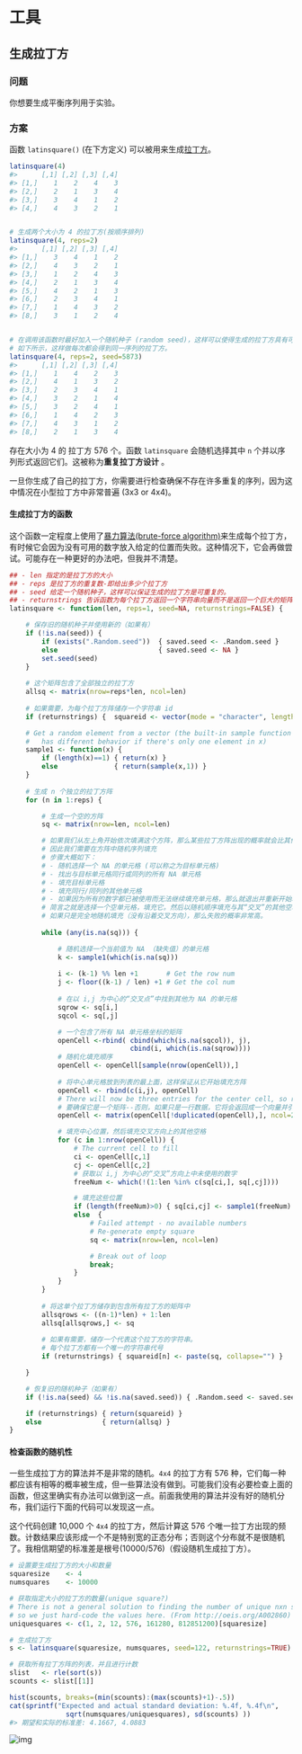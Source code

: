 # 工具

## 生成拉丁方

### 问题

你想要生成平衡序列用于实验。

### 方案

函数 `latinsquare()` (在下方定义) 可以被用来生成[拉丁方](https://baike.baidu.com/item/%E6%8B%89%E4%B8%81%E6%96%B9%E8%AE%BE%E8%AE%A1/8707472)。

```R
latinsquare(4)
#>      [,1] [,2] [,3] [,4]
#> [1,]    1    2    4    3
#> [2,]    2    1    3    4
#> [3,]    3    4    1    2
#> [4,]    4    3    2    1


# 生成两个大小为 4 的拉丁方(按顺序排列)
latinsquare(4, reps=2)
#>      [,1] [,2] [,3] [,4]
#> [1,]    3    4    1    2
#> [2,]    4    3    2    1
#> [3,]    1    2    4    3
#> [4,]    2    1    3    4
#> [5,]    4    2    1    3
#> [6,]    2    3    4    1
#> [7,]    1    4    3    2
#> [8,]    3    1    2    4


# 在调用该函数时最好加入一个随机种子 (random seed)，这样可以使得生成的拉丁方具有可重复性。 
# 如下所示，这样做每次都会得到同一序列的拉丁方。
latinsquare(4, reps=2, seed=5873)
#>      [,1] [,2] [,3] [,4]
#> [1,]    1    4    2    3
#> [2,]    4    1    3    2
#> [3,]    2    3    4    1
#> [4,]    3    2    1    4
#> [5,]    3    2    4    1
#> [6,]    1    4    2    3
#> [7,]    4    3    1    2
#> [8,]    2    1    3    4

```

存在大小为 4 的 拉丁方 576 个。函数 `latinsquare` 会随机选择其中 `n` 个并以序列形式返回它们。这被称为**重复拉丁方设计** 。

一旦你生成了自己的拉丁方，你需要进行检查确保不存在许多重复的序列，因为这中情况在小型拉丁方中非常普遍 (3x3 or 4x4)。

#### 生成拉丁方的函数

这个函数一定程度上使用了[暴力算法(brute-force algorithm)](http://www-igm.univ-mlv.fr/~lecroq/string/node3.html)来生成每个拉丁方，有时候它会因为没有可用的数字放入给定的位置而失败。这种情况下，它会再做尝试。可能存在一种更好的办法吧，但我并不清楚。

```R
## - len 指定的是拉丁方的大小
## - reps 是拉丁方的重复数-即给出多少个拉丁方
## - seed 给定一个随机种子，这样可以保证生成的拉丁方是可重复的。
## - returnstrings 告诉函数为每个拉丁方返回一个字符串向量而不是返回一个巨大的矩阵，这个参数可以用来检查生成拉丁方的随机性。  
latinsquare <- function(len, reps=1, seed=NA, returnstrings=FALSE) {

    # 保存旧的随机种子并使用新的（如果有）
    if (!is.na(seed)) {
        if (exists(".Random.seed"))  { saved.seed <- .Random.seed }
        else                         { saved.seed <- NA }
        set.seed(seed)
    }
    
    # 这个矩阵包含了全部独立的拉丁方
    allsq <- matrix(nrow=reps*len, ncol=len)
    
    # 如果需要，为每个拉丁方阵储存一个字符串 id 
    if (returnstrings) {  squareid <- vector(mode = "character", length = reps) }

    # Get a random element from a vector (the built-in sample function annoyingly
    #   has different behavior if there's only one element in x)
    sample1 <- function(x) {
        if (length(x)==1) { return(x) }
        else              { return(sample(x,1)) }
    }
    
    # 生成 n 个独立的拉丁方阵
    for (n in 1:reps) {

        # 生成一个空的方阵
        sq <- matrix(nrow=len, ncol=len) 

        # 如果我们从左上角开始依次填满这个方阵，那么某些拉丁方阵出现的概率就会比其他的大
        # 因此我们需要在方阵中随机序列填充
        # 步骤大概如下：
        # - 随机选择一个 NA 的单元格 (可以称之为目标单元格)
        # - 找出与目标单元格同行或同列的所有 NA 单元格
        # - 填充目标单元格
        # - 填充同行/同列的其他单元格
        # - 如果因为所有的数字都已被使用而无法继续填充单元格，那么就退出并重新开始填充一个新的方阵。
        # 简言之就是选择一个空单元格，填充它。然后以随机顺序填充与其“交叉”的其他空单元格。
        # 如果只是完全地随机填充（没有沿着交叉方向），那么失败的概率非常高。
        
        while (any(is.na(sq))) {

            # 随机选择一个当前值为 NA （缺失值）的单元格
            k <- sample1(which(is.na(sq)))
            
            i <- (k-1) %% len +1       # Get the row num
            j <- floor((k-1) / len) +1 # Get the col num
            
            # 在以 i,j 为中心的“交叉点”中找到其他为 NA 的单元格
            sqrow <- sq[i,]
            sqcol <- sq[,j]

            # 一个包含了所有 NA 单元格坐标的矩阵
            openCell <-rbind( cbind(which(is.na(sqcol)), j),
                              cbind(i, which(is.na(sqrow))))
            # 随机化填充顺序
            openCell <- openCell[sample(nrow(openCell)),]
            
            # 将中心单元格放到列表的最上面，这样保证从它开始填充方阵
            openCell <- rbind(c(i,j), openCell)
            # There will now be three entries for the center cell, so remove duplicated entries
            # 要确保它是一个矩阵--否则，如果只是一行数据，它将会返回成一个向量并引起错误。
            openCell <- matrix(openCell[!duplicated(openCell),], ncol=2)

            # 填充中心位置，然后填充交叉方向上的其他空格
            for (c in 1:nrow(openCell)) {
                # The current cell to fill
                ci <- openCell[c,1]
                cj <- openCell[c,2]
                # 获取以 i,j 为中心的“交叉”方向上中未使用的数字
                freeNum <- which(!(1:len %in% c(sq[ci,], sq[,cj])))

                # 填充这些位置
                if (length(freeNum)>0) { sq[ci,cj] <- sample1(freeNum) }
                else  {
                    # Failed attempt - no available numbers
                    # Re-generate empty square
                    sq <- matrix(nrow=len, ncol=len)

                    # Break out of loop
                    break;
                }
            }
        }
        
        # 将这单个拉丁方储存到包含所有拉丁方的矩阵中
        allsqrows <- ((n-1)*len) + 1:len
        allsq[allsqrows,] <- sq
        
        # 如果有需要，储存一个代表这个拉丁方的字符串。
        # 每个拉丁方都有一个唯一的字符串代号
        if (returnstrings) { squareid[n] <- paste(sq, collapse="") }

    }

    # 恢复旧的随机种子（如果有）
    if (!is.na(seed) && !is.na(saved.seed)) { .Random.seed <- saved.seed }

    if (returnstrings) { return(squareid) }
    else               { return(allsq) }
}

```

#### 检查函数的随机性

一些生成拉丁方的算法并不是非常的随机。`4x4` 的拉丁方有 576 种，它们每一种都应该有相等的概率被生成，但一些算法没有做到。可能我们没有必要检查上面的函数，但这里确实有办法可以做到这一点。前面我使用的算法并没有好的随机分布，我们运行下面的代码可以发现这一点。

这个代码创建 10,000 个 `4x4` 的拉丁方，然后计算这 576 个唯一拉丁方出现的频数。计数结果应该形成一个不是特别宽的正态分布；否则这个分布就不是很随机了。我相信期望的标准差是根号(10000/576)（假设随机生成拉丁方）。

```R
# 设置要生成拉丁方的大小和数量
squaresize    <- 4
numsquares    <- 10000

# 获取指定大小的拉丁方的数量(unique square?)
# There is not a general solution to finding the number of unique nxn squares
# so we just hard-code the values here. (From http://oeis.org/A002860)
uniquesquares <- c(1, 2, 12, 576, 161280, 812851200)[squaresize]

# 生成拉丁方
s <- latinsquare(squaresize, numsquares, seed=122, returnstrings=TRUE)

# 获取所有拉丁方阵的列表，并且进行计数
slist   <- rle(sort(s))
scounts <- slist[[1]]

hist(scounts, breaks=(min(scounts):(max(scounts)+1)-.5))
cat(sprintf("Expected and actual standard deviation: %.4f, %.4f\n",
              sqrt(numsquares/uniquesquares), sd(scounts) ))
#> 期望和实际的标准差: 4.1667, 4.0883
```

![img](http://upload-images.jianshu.io/upload_images/3884693-b79269fb8d324316.png?imageMogr2/auto-orient/strip%7CimageView2/2/w/1240)
